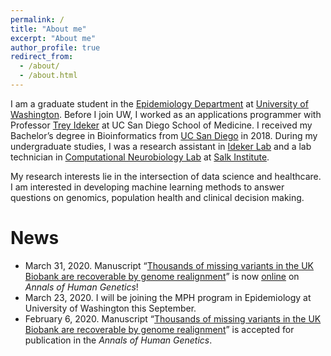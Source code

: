 ```yaml
---
permalink: /
title: "About me"
excerpt: "About me"
author_profile: true
redirect_from:
  - /about/
  - /about.html
---
```

I am a graduate student in the [Epidemiology Department](https://epi.washington.edu/) at [University of Washington](https://www.washington.edu/). Before I join UW, I worked as an applications programmer with Professor [Trey Ideker](http://idekerlab.ucsd.edu/trey-ideker/) at UC San Diego School of Medicine. I received my Bachelor’s degree in Bioinformatics from [UC San Diego](https://ucsd.edu/) in 2018. During my undergraduate studies, I was a research assistant in [Ideker Lab](http://idekerlab.ucsd.edu/) and a lab technician in [Computational Neurobiology Lab](https://cnl.salk.edu/) at [Salk Institute](https://www.salk.edu/).

My research interests lie in the intersection of data science and healthcare. I am interested in developing machine learning methods to answer questions on genomics, population health and clinical decision making.

# News
- March 31, 2020. Manuscript “[Thousands of missing variants in the UK Biobank are recoverable by genome realignment](https://tongqiu-jia.github.io/publication/ukb-exome-fe-errors)” is now [online]( https://doi.org/10.1111/ahg.12383) on <i>Annals of Human Genetics</i>!
- March 23, 2020. I will be joining the MPH program in Epidemiology at University of Washington this September.
- February 6, 2020. Manuscript “[Thousands of missing variants in the UK Biobank are recoverable by genome realignment](https://tongqiu-jia.github.io/publication/ukb-exome-fe-errors)” is accepted for publication in the <i>Annals of Human Genetics</i>.
